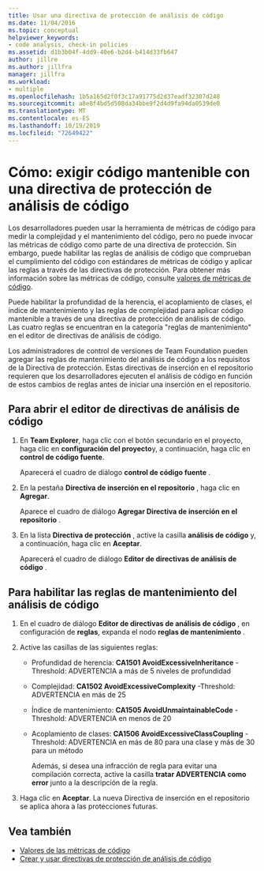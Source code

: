 ```yaml
---
title: Usar una directiva de protección de análisis de código
ms.date: 11/04/2016
ms.topic: conceptual
helpviewer_keywords:
- code analysis, check-in policies
ms.assetid: d1b3b04f-4dd9-40e6-b2d4-b414d33fb647
author: jillre
ms.author: jillfra
manager: jillfra
ms.workload:
- multiple
ms.openlocfilehash: 1b5a165d2f0f3c17a91775d2d37eadf32307d248
ms.sourcegitcommit: a8e8f4bd5d508da34bbe9f2d4d9fa94da0539de0
ms.translationtype: MT
ms.contentlocale: es-ES
ms.lasthandoff: 10/19/2019
ms.locfileid: "72649422"
---
```

# <a name="how-to-enforce-maintainable-code-with-a-code-analysis-check-in-policy"></a>Cómo: exigir código mantenible con una directiva de protección de análisis de código

Los desarrolladores pueden usar la herramienta de métricas de código para medir la complejidad y el mantenimiento del código, pero no puede invocar las métricas de código como parte de una directiva de protección. Sin embargo, puede habilitar las reglas de análisis de código que comprueban el cumplimiento del código con estándares de métricas de código y aplicar las reglas a través de las directivas de protección. Para obtener más información sobre las métricas de código, consulte [valores de métricas de código](../code-quality/code-metrics-values.md).

Puede habilitar la profundidad de la herencia, el acoplamiento de clases, el índice de mantenimiento y las reglas de complejidad para aplicar código mantenible a través de una directiva de protección de análisis de código. Las cuatro reglas se encuentran en la categoría "reglas de mantenimiento" en el editor de directivas de análisis de código.

Los administradores de control de versiones de Team Foundation pueden agregar las reglas de mantenimiento del análisis de código a los requisitos de la Directiva de protección. Estas directivas de inserción en el repositorio requieren que los desarrolladores ejecuten el análisis de código en función de estos cambios de reglas antes de iniciar una inserción en el repositorio.

## <a name="to-open-the-code-analysis-policy-editor"></a>Para abrir el editor de directivas de análisis de código

1. En **Team Explorer**, haga clic con el botón secundario en el proyecto, haga clic en **configuración del proyecto**y, a continuación, haga clic en **control de código fuente**.

     Aparecerá el cuadro de diálogo **control de código fuente** .

2. En la pestaña **Directiva de inserción en el repositorio** , haga clic en **Agregar**.

     Aparece el cuadro de diálogo **Agregar Directiva de inserción en el repositorio** .

3. En la lista **Directiva de protección** , active la casilla **análisis de código** y, a continuación, haga clic en **Aceptar**.

     Aparecerá el cuadro de diálogo **Editor de directivas de análisis de código** .

## <a name="to-enable-code-analysis-maintainability-rules"></a>Para habilitar las reglas de mantenimiento del análisis de código

1. En el cuadro de diálogo **Editor de directivas de análisis de código** , en configuración de **reglas**, expanda el nodo **reglas de mantenimiento** .

2. Active las casillas de las siguientes reglas:

   - Profundidad de herencia: **CA1501 AvoidExcessiveInheritance** -Threshold: ADVERTENCIA a más de 5 niveles de profundidad

   - Complejidad: **CA1502 AvoidExcessiveComplexity** -Threshold: ADVERTENCIA en más de 25

   - Índice de mantenimiento: **CA1505 AvoidUnmaintainableCode** -Threshold: ADVERTENCIA en menos de 20

   - Acoplamiento de clases: **CA1506 AvoidExcessiveClassCoupling** -Threshold: ADVERTENCIA en más de 80 para una clase y más de 30 para un método

     Además, si desea una infracción de regla para evitar una compilación correcta, active la casilla **tratar ADVERTENCIA como error** junto a la descripción de la regla.

3. Haga clic en **Aceptar**. La nueva Directiva de inserción en el repositorio se aplica ahora a las protecciones futuras.

## <a name="see-also"></a>Vea también

- [Valores de las métricas de código](../code-quality/code-metrics-values.md)
- [Crear y usar directivas de protección de análisis de código](../code-quality/how-to-create-or-update-standard-code-analysis-check-in-policies.md)
